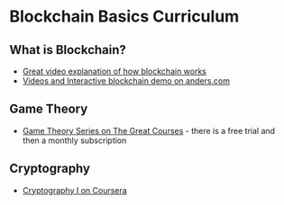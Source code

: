 # Blockchain Basics Curriculum

## What is Blockchain?

* [Great video explanation of how blockchain works](https://www.youtube.com/watch?v=bBC-nXj3Ng4)
* [Videos and Interactive blockchain demo on anders.com](https://anders.com/blockchain/)

## Game Theory

* [Game Theory Series on The Great Courses](https://www.thegreatcoursesplus.com/game-theory-in-life-business-and-beyond) - there is a free trial and then a monthly subscription

## Cryptography

* [Cryptography I on Coursera](https://www.coursera.org/learn/crypto)
